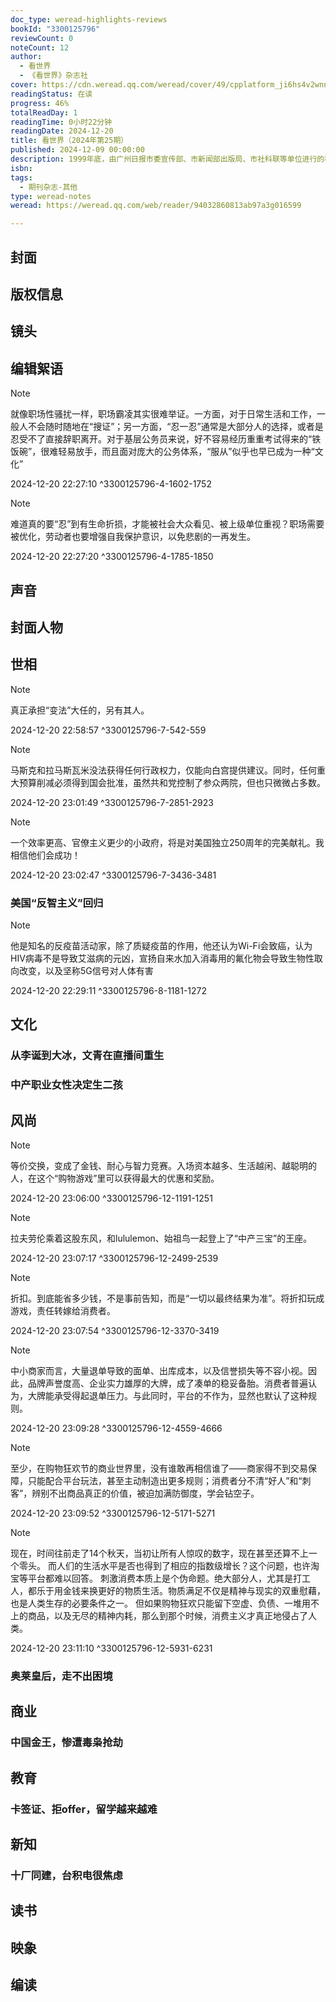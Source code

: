 ```yaml
---
doc_type: weread-highlights-reviews
bookId: "3300125796"
reviewCount: 0
noteCount: 12
author:
  - 看世界
  - 《看世界》杂志社
cover: https://cdn.weread.qq.com/weread/cover/49/cpplatform_ji6hs4v2wnnkedn3su87rq/t7_cpplatform_ji6hs4v2wnnkedn3su87rq1734318037.jpg
readingStatus: 在读
progress: 46%
totalReadDay: 1
readingTime: 0小时22分钟
readingDate: 2024-12-20
title: 看世界（2024年第25期）
published: 2024-12-09 00:00:00
description: 1999年底，由广州日报市委宣传部、市新闻部出版局、市社科联等单位进行的穗版期刊评比中，我刊以总比分第一名的成绩被评为"穗版优秀期刊"；在2000年广东省第三届优秀期刊评选活动中，我刊获"广东省优秀期刊"。2002年又被评为新闻出版社总署"双效期刊"。1999年6月，中央电视台"经济半小时"对报刊的发展之路给予较高的评价和充分报道；《新闻出版社》分别在1999年12月、2000年5月和8月三度刊文正面分析我刊的成功经验。2001年～2002年由香港亚视授权本期刊独家推出"《看世界》版百万富翁、《看世界》版各出奇谋"栏目，并成功地于2001年9月27日在广州天河宏城广场与亚视联手举办了"我与《看世界》有个约会"大型宣传活动，香港著名艺员陈启泰应邀主持，同事还有近20家香港传媒记者莅临参加，这次活动在省港两地引起了较大反响。2002年元月15日，开中国期刊宣传先河之举的"广州--北京""《看世界》号列车"首发。该列车上所有的宣传标志均由《看世界》提供，列车上也只卖《看世界》等几种指定期刊。2002年获得国家"双效"期刊奖。2003年年初又荣获第二届国家期刊奖百种重点期刊！2005年年初又荣获第三届国家期刊奖百种重点期刊！
isbn: 
tags:
  - 期刊杂志-其他
type: weread-notes
weread: https://weread.qq.com/web/reader/94032860813ab97a3g016599

---
```



## 封面

## 版权信息

## 镜头

## 编辑絮语

> [!NOTE] 
> 就像职场性骚扰一样，职场霸凌其实很难举证。一方面，对于日常生活和工作，一般人不会随时随地在“搜证”；另一方面，“忍一忍”通常是大部分人的选择，或者是忍受不了直接辞职离开。对于基层公务员来说，好不容易经历重重考试得来的“铁饭碗”，很难轻易放手，而且面对庞大的公务体系，“服从”似乎也早已成为一种“文化”
> 
> 2024-12-20 22:27:10 ^3300125796-4-1602-1752

> [!NOTE] 
> 难道真的要“忍”到有生命折损，才能被社会大众看见、被上级单位重视？职场需要被优化，劳动者也要增强自我保护意识，以免悲剧的一再发生。
> 
> 2024-12-20 22:27:20 ^3300125796-4-1785-1850

## 声音

## 封面人物

## 世相

> [!NOTE] 
> 真正承担“变法”大任的，另有其人。
> 
> 2024-12-20 22:58:57 ^3300125796-7-542-559

> [!NOTE] 
> 马斯克和拉马斯瓦米没法获得任何行政权力，仅能向白宫提供建议。同时，任何重大预算削减必须得到国会批准，虽然共和党控制了参众两院，但也只微微占多数。
> 
> 2024-12-20 23:01:49 ^3300125796-7-2851-2923

> [!NOTE] 
> 一个效率更高、官僚主义更少的小政府，将是对美国独立250周年的完美献礼。我相信他们会成功！
> 
> 2024-12-20 23:02:47 ^3300125796-7-3436-3481

### 美国“反智主义”回归

> [!NOTE] 
> 他是知名的反疫苗活动家，除了质疑疫苗的作用，他还认为Wi-Fi会致癌，认为HIV病毒不是导致艾滋病的元凶，宣扬自来水加入消毒用的氟化物会导致生物性取向改变，以及坚称5G信号对人体有害
> 
> 2024-12-20 22:29:11 ^3300125796-8-1181-1272

## 文化

### 从李诞到大冰，文青在直播间重生

### 中产职业女性决定生二孩

## 风尚

> [!NOTE] 
> 等价交换，变成了金钱、耐心与智力竞赛。入场资本越多、生活越闲、越聪明的人，在这个“购物游戏”里可以获得最大的优惠和奖励。
> 
> 2024-12-20 23:06:00 ^3300125796-12-1191-1251

> [!NOTE] 
> 拉夫劳伦乘着这股东风，和lululemon、始祖鸟一起登上了“中产三宝”的王座。
> 
> 2024-12-20 23:07:17 ^3300125796-12-2499-2539

> [!NOTE] 
> 折扣。到底能省多少钱，不是事前告知，而是“一切以最终结果为准”。将折扣玩成游戏，责任转嫁给消费者。
> 
> 2024-12-20 23:07:54 ^3300125796-12-3370-3419

> [!NOTE] 
> 中小商家而言，大量退单导致的面单、出库成本，以及信誉损失等不容小视。因此，品牌声誉度高、企业实力雄厚的大牌，成了凑单的稳妥备胎。消费者普遍认为，大牌能承受得起退单压力。与此同时，平台的不作为，显然也默认了这种规则。
> 
> 2024-12-20 23:09:28 ^3300125796-12-4559-4666

> [!NOTE] 
> 至少，在购物狂欢节的商业世界里，没有谁敢再相信谁了——商家得不到交易保障，只能配合平台玩法，甚至主动制造出更多规则；消费者分不清“好人”和“刺客”，辨别不出商品真正的价值，被迫加满防御度，学会钻空子。
> 
> 2024-12-20 23:09:52 ^3300125796-12-5171-5271

> [!NOTE] 
> 现在，时间往前走了14个秋天，当初让所有人惊叹的数字，现在甚至还算不上一个零头。
   而人们的生活水平是否也得到了相应的指数级增长？这个问题，也许淘宝等平台都难以回答。
   刺激消费本质上是个伪命题。绝大部分人，尤其是打工人，都乐于用金钱来换更好的物质生活。物质满足不仅是精神与现实的双重慰藉，也是人类生存的必要条件之一。
   但如果购物狂欢只能留下空虚、负债、一堆用不上的商品，以及无尽的精神内耗，那么到那个时候，消费主义才真正地侵占了人类。
> 
> 2024-12-20 23:11:10 ^3300125796-12-5931-6231

### 奥莱皇后，走不出困境

## 商业

### 中国金王，惨遭毒枭抢劫

## 教育

### 卡签证、拒offer，留学越来越难

## 新知

### 十厂同建，台积电很焦虑

## 读书

## 映象

## 编读

